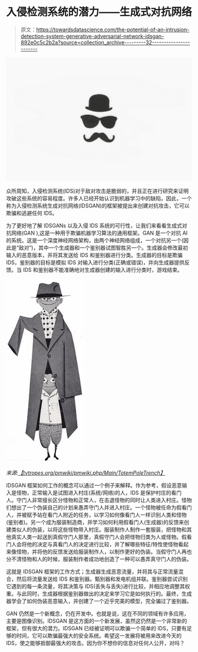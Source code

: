 # 入侵检测系统的潜力——生成式对抗网络

> 原文：<https://towardsdatascience.com/the-potential-of-an-intrusion-detection-system-generative-adversarial-network-idsgan-892e0c5c2b2a?source=collection_archive---------32----------------------->

![](img/b3b6c4b7eaa61f69c8f80bdbcb51c015.png)

众所周知，入侵检测系统(IDS)对于敌对攻击是脆弱的，并且正在进行研究来证明攻破这些系统的容易程度。许多人已经开始认识到机器学习中的缺陷，因此，一个称为入侵检测系统生成对抗网络(IDSGAN)的框架被提出来创建对抗攻击，它可以欺骗和逃避任何 IDS。

为了更好地了解 IDSGANs 以及入侵 IDS 系统的可行性，让我们来看看生成式对抗网络(GAN ),这是一种用于欺骗机器学习算法的通用框架。GAN 是一个对抗 AI 的系统。这是一个深度神经网络架构，由两个神经网络组成，一个对抗另一个(因此是“敌对”)，其中一个生成器和一个鉴别器试图智胜另一个。生成器会修改最初输入的恶意版本，并将其发送给 IDS 和鉴别器进行分类。生成器的目标是欺骗 IDS，鉴别器的目标是模拟 IDS 对输入进行分类(正确或错误)，并向生成器提供反馈。当 IDS 和鉴别器不能准确地对生成器创建的输入进行分类时，游戏结束。

![](img/0ca196239f3ba95b805219039d74c1ef.png)

*来源:*[*【tvtropes.org/pmwiki/pmwiki.php/Main/TotemPoleTrench】*](http://tvtropes.org/pmwiki/pmwiki.php/Main/TotemPoleTrench)

IDSGAN 框架如何工作的概念可以通过一个例子来解释。作为参考，假设恶意输入是怪物，正常输入是试图进入村庄(系统/网络)的人，IDS 是保护村庄的看门人。守门人非常擅长区分怪物和正常人，在击退怪物的同时让人类进入村庄。怪物们想出了一个伪装自己的计划来愚弄守门人并进入村庄。一个怪物被任命为假看门人，并被赋予站在看门人附近的任务，以学习如何像看门人一样识别人类和怪物(鉴别者)。另一个成为服装制造商，并学习如何利用假看门人(生成器)的反馈来创建类似人的伪装，以将这些怪物带入村庄。服装制作人制作一套服装，把怪物和其他真实人类一起送到真假守门人那里，真假守门人会把怪物归类为人或怪物。假看门人会将他的决定与真看门人的决定进行比较，并了解哪些特征/特性使怪物看起来像怪物，并将他的反馈发送给服装制作人，以制作更好的伪装。当假守门人再也分不清怪物和人的时候，服装制作者成功地创造了一种可以愚弄真守门人的伪装。

这就是 IDSGAN 框架的工作方式；生成器生成恶意流量，并将其与正常流量混合，然后将流量发送给 IDS 和鉴别器。甄别器和发电机组并联。鉴别器尝试识别它遇到的每一条流量，将其决策与 IDS(丢失与丢失)进行比较，并相应地调整其权重。与此同时，生成器根据鉴别器做出的决定来学习它是如何执行的。最终，生成器学会了如何伪装恶意输入，并创建了一个近乎完美的模型，完全骗过了鉴别器。

GAN 仍然是一个新概念，仍在开发中。也就是说，这在不同的领域有许多应用，主要是图像识别。IDSGAN 是这方面的一个新发展，虽然这仍然是一个非常新的框架，但有很大的潜力。IDSGAN 已经被证明可以欺骗一个简单的 IDS，只要有足够的时间，它可以欺骗最强大的安全系统。希望这一发展将被用来改进今天的 IDS，使之能够抵御最强大的攻击。因为你不想你的信息对任何人公开，对吗？